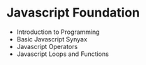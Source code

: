 <h1>Javascript Foundation </h1>

<ul> 
<li>Introduction to Programming </li>
<li>Basic Javascript Synyax</li>
<li>Javascript Operators </li>
<li>Javascript Loops and Functions </li>
</ul>
